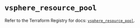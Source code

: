 # `vsphere_resource_pool`

Refer to the Terraform Registry for docs: [`vsphere_resource_pool`](https://registry.terraform.io/providers/hashicorp/vsphere/2.10.0/docs/resources/resource_pool).
